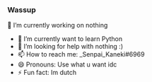 ### Wassup
🔭 I’m currently working on nothing
- 🌱 I’m currently want to learn Python
- 🤔 I’m looking for help with nothing :)
- 📫 How to reach me: _Senpai_Kaneki#6969
- 😄 Pronouns: Use what u want idc
- ⚡ Fun fact: Im dutch

<!--
**SenpaiKaneki/SenpaiKaneki** is a ✨ _special_ ✨ repository because its `README.md` (this file) appears on your GitHub profile.

Here are some ideas to get you started:

- 🔭 I’m currently working on nothing
- 🌱 I’m currently want to learn Python
- 👯 I’m looking to collaborate on ...
- 🤔 I’m looking for help with nothing :)
- 💬 Ask me about ...
- 📫 How to reach me: _Senpai_Kaneki#6969
- 😄 Pronouns: Use what u want idc
- ⚡ Fun fact: Im dutch
-->
